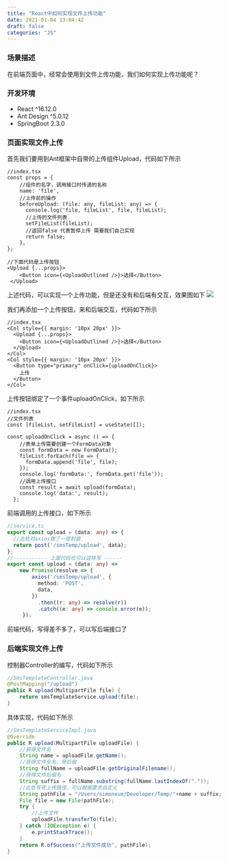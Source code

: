 ```yaml
---
title: "React中如何实现文件上传功能"
date: 2021-01-04 13:04:42
draft: false
categories: "JS"
---
```


### 场景描述
在前端页面中，经常会使用到文件上传功能，我们如何实现上传功能呢？

### 开发环境
* React ^16.12.0
* Ant Design ^5.0.12
* SpringBoot 2.3.0

### 页面实现文件上传
首先我们要用到Ant框架中自带的上传组件Upload，代码如下所示
``` tsx
//index.tsx
const props = {
    //组件的名字，调用接口时传递的名称
    name: 'file',
    //上传前的操作
    beforeUpload: (file: any, fileList: any) => {
      console.log('file, fileList', file, fileList);
      //上传的文件列表  
      setFileList(fileList);
      //返回false 代表暂停上传 需要我们自己实现
      return false;
    },
};

//下面代码是上传按钮
<Upload {...props}>
    <Button icon={<UploadOutlined />}>选择</Button>
 </Upload>
```
上述代码，可以实现一个上传功能，但是还没有和后端有交互，效果图如下
![](/images/2021/1/20210121213849699_1070937386.png)

我们再添加一个上传按钮，来和后端交互，代码如下所示
```tsx
//index.tsx
<Col style={{ margin: '10px 20px' }}>
  <Upload {...props}>
    <Button icon={<UploadOutlined />}>选择</Button>
  </Upload>
</Col>
<Col style={{ margin: '10px 20px' }}>
  <Button type="primary" onClick={uploadOnClick}>
    上传
  </Button>
</Col>
```

上传按钮绑定了一个事件uploadOnClick，如下所示
``` tsx
//index.tsx
//文件列表
const [fileList, setFileList] = useState([]);

const uploadOnClick = async () => {
    //表单上传需要创建一个FormData对象
    const formData = new FormData();
    fileList.forEach(file => {
      formData.append('file', file);
    });
    console.log('formData:', formData.get('file'));
    //调用上传接口
    const result = await upload(formData);
    console.log('data:', result);
  };
```
前端调用的上传接口，如下所示
``` ts
//service.ts
export const upload = (data: any) => {
  //此处对axios做了一层封装
  return post('/smsTemp/upload', data);
};
//----------- 上面代码也可以这样写 ------
export const upload = (data: any) =>
    new Promise(resolve => {
        axios('/smsTemp/upload', {
          method: 'POST',
          data,
        })
          .then((r: any) => resolve(r))
          .catch((e: any) => console.error(e));
     });
```
前端代码，写得差不多了，可以写后端接口了

### 后端实现文件上传

控制器Controller的编写，代码如下所示
``` java
//SmsTemplateController.java
@PostMapping("/upload")
public R upload(MultipartFile file) {
    return smsTemplateService.upload(file);
}
```

具体实现，代码如下所示  

``` java
//SmsTemplateServiceImpl.java
@Override
public R upload(MultipartFile uploadFile) {
    //获得文件名        
    String name = uploadFile.getName();
    //获得文件全名，带后缀
    String fullName = uploadFile.getOriginalFilename();
    //获得文件后缀名
    String suffix = fullName.substring(fullName.lastIndexOf("."));
    //此处写死上传路径，可以根据要求自定义
    String pathFile = "/Users/simonxue/Developer/Temp/"+name + suffix;
    File file = new File(pathFile);
    try {
        //上传文件
        uploadFile.transferTo(file);
    } catch (IOException e) {
        e.printStackTrace();
    }
    return R.ofSuccess("上传文件成功", pathFile);
}
```
